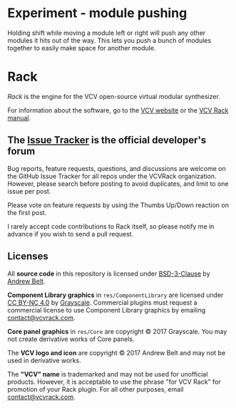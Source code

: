 # Experiment - module pushing

Holding shift while moving a module left or right will push any other modules it hits out of the way.
This lets you push a bunch of modules together to easily make space for another module.

# Rack

*Rack* is the engine for the VCV open-source virtual modular synthesizer.

For information about the software, go to the [VCV website](https://vcvrack.com/) or the [VCV Rack manual](https://vcvrack.com/manual/).

## The [Issue Tracker](https://github.com/VCVRack/Rack/issues?q=is%3Aissue+is%3Aopen+sort%3Aupdated-desc) is the official developer's forum

Bug reports, feature requests, questions, and discussions are welcome on the GitHub Issue Tracker for all repos under the VCVRack organization.
However, please search before posting to avoid duplicates, and limit to one issue per post.

Please vote on feature requests by using the Thumbs Up/Down reaction on the first post.

I rarely accept code contributions to Rack itself, so please notify me in advance if you wish to send a pull request.


## Licenses

All **source code** in this repository is licensed under [BSD-3-Clause](LICENSE.txt) by [Andrew Belt](https://andrewbelt.name/).

**Component Library graphics** in `res/ComponentLibrary` are licensed under [CC BY-NC 4.0](https://creativecommons.org/licenses/by-nc/4.0/) by [Grayscale](http://grayscale.info/). Commercial plugins must request a commercial license to use Component Library graphics by emailing contact@vcvrack.com.

**Core panel graphics** in `res/Core` are copyright © 2017 Grayscale. You may not create derivative works of Core panels.

The **VCV logo and icon** are copyright © 2017 Andrew Belt and may not be used in derivative works.

The **"VCV" name** is trademarked and may not be used for unofficial products. However, it is acceptable to use the phrase "for VCV Rack" for promotion of your Rack plugin. For all other purposes, email contact@vcvrack.com.
